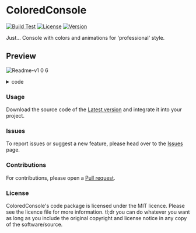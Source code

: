 # ColoredConsole
[![Build Test](https://github.com/VladDen4/ColoredConsole/actions/workflows/ci.yml/badge.svg?branch=master&event=push)](https://github.com/VladDen4/ColoredConsole/actions/workflows/ci.yml)
[![License](https://img.shields.io/github/license/VladDen4/ColoredConsole)](https://github.com/VladDen4/ColoredConsole/blob/master/LICENSE)
[![Version](https://img.shields.io/github/v/release/VladDen4/ColoredConsole?label=Version)](https://github.com/VladDen4/ColoredConsole/releases/latest)

Just... Console with colors and animations for 'professional' style.

## Preview
![Readme-v1 0 6](https://user-images.githubusercontent.com/33760265/228528705-0f4af36a-a976-4ec8-8929-16705e39bd6f.gif)


<details>
<summary>code</summary>

```csharp
private static void Main(string[] args)
{
    TestColor();
    TestSpinner();
    TestLoader();

    Thread.Sleep(1000);

    Writer.Log("Exit . . .");
    Console.ReadKey();
}


public static void TestColor()
{
    Writer.Log("TODO: fix files on server");
    Writer.Log("Initialize colors . . .", LogStatus.Default);
    Writer.Log("We have new update. Downloading . . .", LogStatus.Info);

    for (byte i = 1; i < 6; i++)
    {
        Writer.Log($"Download part {i}/5");
        Thread.Sleep(200);
    }

    Writer.Log("All files downloaded. Installing . . .", LogStatus.Success);
    Writer.Log("Some troubles found.", LogStatus.Warning);
    Writer.Log("Whoops! Error occured. Get some help.", LogStatus.Error);
}

public static void TestSpinner()
{
    Spinner spinner = new("Trying to fix");
    spinner.Start();
    Thread.Sleep(5000);
    spinner.Stop(false);
}

public static void TestLoader()
{
    Loader loader = new("Downloading");
    loader.Start();

    for (byte i = 0; i < 51; i++)
    {
        loader.SetProgress(i);
        Thread.Sleep(100);
    }

    loader.Stop(false);
}
```
</details>

### Usage
Download the source code of the [Latest version](https://github.com/VladDen4/ColoredConsole/releases/latest) and integrate it into your project.

### Issues
To report issues or suggest a new feature, please head over to the [Issues](https://github.com/VladDen4/ColoredConsole/issues) page.

### Contributions
For contributions, please open a [Pull request](https://github.com/VladDen4/ColoredConsole/pull/new).

### License
ColoredConsole's code package is licensed under the MIT licence. Please see the licence file for more information. tl;dr you can do whatever you want as long as you include the original copyright and license notice in any copy of the software/source.
